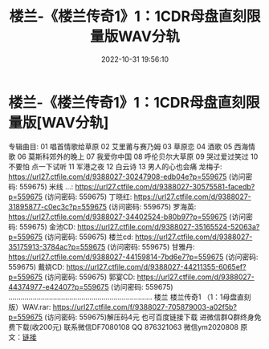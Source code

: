 ﻿---
title: 楼兰-《楼兰传奇1》1：1CDR母盘直刻限量版WAV分轨
date: 2022-10-31 19:56:10
categories: 新碟专辑、稀有等精品
tags: 华语中文
---
# 楼兰-《楼兰传奇1》1：1CDR母盘直刻限量版[WAV分轨]

专辑曲目:
01 唱首情歌给草原
02 艾里莆与赛乃姆
03 草原恋
04 酒歌
05 西海情歌
06 莫斯科郊外的晚上
07 我爱你中国
08 呼伦贝尔大草原
09 哭过爱过笑过
10 不要怕
点一下试听
11 军港之夜
12 白云诗
13 男人的心也会痛
龙梅子: https://url27.ctfile.com/d/9388027-30247908-edb04e?p=559675
(访问密码: 559675)
米线 ...: https://url27.ctfile.com/d/9388027-30575581-facedb?p=559675
(访问密码: 559675)
丁晓红: https://url27.ctfile.com/d/9388027-31895877-c0ec3c?p=559675
(访问密码: 559675)
罗海英: https://url27.ctfile.com/d/9388027-34402524-b80b97?p=559675
(访问密码: 559675)
金池CD: https://url27.ctfile.com/d/9388027-35165524-52063a?p=559675
(访问密码: 559675)
楼兰cd: https://url27.ctfile.com/d/9388027-35175913-3784ac?p=559675
(访问密码: 559675)
甘雅丹: https://url27.ctfile.com/d/9388027-44159814-7bd6e7?p=559675
(访问密码: 559675)
戴娆CD: https://url27.ctfile.com/d/9388027-44211355-6065ef?p=559675
(访问密码: 559675)
郭宴CD: https://url27.ctfile.com/d/9388027-44374977-e42407?p=559675
(访问密码: 559675)
.......................................................................
楼兰 楼兰传奇1 （1：1母盘直刻版）WAV.rar: https://url27.ctfile.com/f/9388027-705879003-a02f5b?p=559675
(访问密码: 559675)解压码4元
也可百度链接下载
进微信群Q群终身免费下载(收200元)
联系微信DF7080108 QQ 876321063
微信ym2020808
原文：[链接](https://blog.sina.com.cn/s/blog_1647c7e7601031043.html)